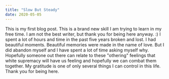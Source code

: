 ```yaml
---
title: "Slow But Steady"
date: 2020-05-05
---
```

This is my first blog post. This is a brand new skill I am trying to learn in my free time. I am not the best writer, but thank you for being here anyway. :) I spent a lot of hours and time in the past five years broken and lost. I had beautiful moments. Beautiful memories were made in the name of love. But I did abandon myself and I have spent a lot of time asking myself why. Hopefully someone out there can relate to these "othering" feelings that white supremacy will have us feeling and hopefully we can combat them together. My gratitude is one of only several things I can control in this life. Thank you for being here.
